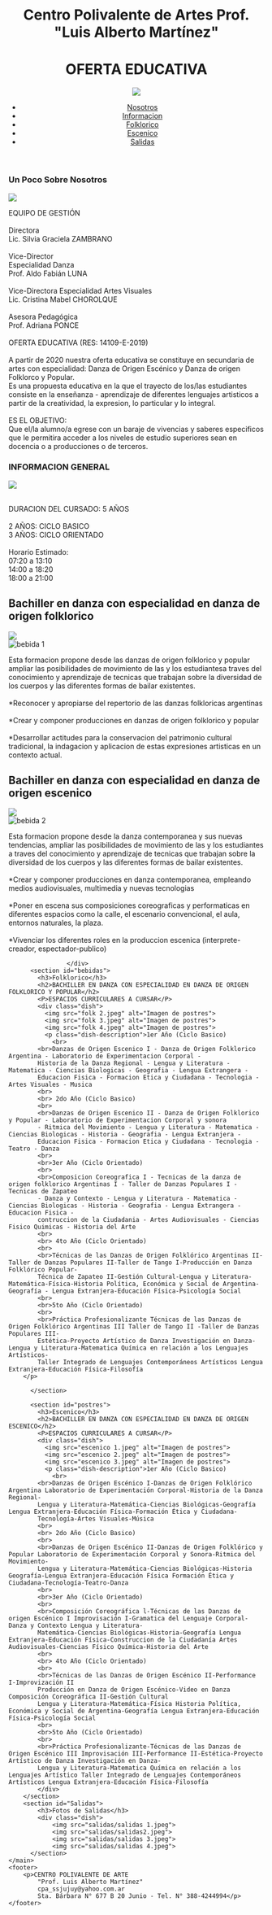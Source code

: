 <html>
<head>
    <title>centro polivalente de artes</title>
    <link rel="stylesheet" type="text/css" href="styles.css">
</head> 
<body>
    <header>
        <h1>Centro Polivalente de Artes Prof. "Luis Alberto Martínez"</h1>
        <h1>OFERTA EDUCATIVA</h1>
        <div class="container">
            <img src="cpa.jpeg">
        </div>
            <nav>
            <ul>
                <li><a href="#inicio">Nosotros</a></li>
                <li><a href="#platos">Informacion</a></li>
                <li><a href="#bebidas">Folklorico</a></li>
                <li><a href="#postres">Escenico</a></li>
                <li><a href="#Salidas">Salidas</a></li>
            </ul>
        </nav>
    </header>
    <section id="inicio">
        <h3>Un Poco Sobre Nosotros</h3>
        <div class="dish">
            <img src="folk.jpeg">
            <p class="dish-description"> EQUIPO DE GESTIÓN
                <br>
                <br>Directora
                <br>Lic. Silvia Graciela ZAMBRANO
                <br> 
                <br>Vice-Director
                <br>Especialidad Danza
                <br>Prof. Aldo Fabián LUNA
                <br>
                <br>Vice-Directora Especialidad Artes Visuales
                <br>Lic. Cristina Mabel CHOROLQUE
                <br>
                <br>Asesora Pedagógica
                <br>Prof. Adriana PONCE
                <br>
                <br>OFERTA EDUCATIVA (RES: 14109-E-2019)
                <br> 
                <br>A partir de 2020 nuestra oferta educativa se constituye en secundaria de artes 
                con especialidad: Danza de Origen Escénico y Danza de origen Folklorco y Popular.
                <br>Es una propuesta educativa en la que el trayecto de los/las estudiantes consiste en
                la enseñanza - aprendizaje de diferentes lenguajes artisticos a partir de la 
                creatividad, la expresion, lo particular y lo integral.
                <br> 
                <br> ES EL OBJETIVO: 
                <br> Que el/la alumno/a egrese con un baraje de vivencias y saberes especificos que 
                le permitira acceder a los niveles de estudio superiores sean en docencia o a
                producciones o de terceros.
            </p>
        </div>
      </section>
    <main>
        <section id="platos">
            <h3>INFORMACION GENERAL</h3>
            <div class="dish">
                <img src="WhatsApp Image 2023-10-19 at 15.17.22.jpeg">
                <p> 
                    <br>DURACION DEL CURSADO: 5 AÑOS
                    <br> 
                    <br> 2 AÑOS: CICLO BASICO
                    <br> 3 AÑOS: CICLO ORIENTADO 
                    <br> 
                    <br> Horario Estimado: 
                    <br> 07:20 a 13:10
                    <br> 14:00 a 18:20
                    <br> 18:00 a 21:00
                </p>
                <h2>Bachiller en danza con especialidad en danza de origen folklorico</h2>
                    <img src="folkk.jpeg">
                <div class="dish">
                        <img src="folk 2.jpeg" alt="bebida 1">
                        <p class="dish-description"> Esta formacion propone desde las danzas de origen folklorico
                            y popular ampliar las posibilidades de movimiento de las y los estudiantesa traves del 
                            conocimiento y aprendizaje de tecnicas que trabajan sobre la diversidad de los cuerpos y las diferentes 
                            formas de bailar existentes.
                            <br> 
                            <br> *Reconocer y apropiarse del repertorio de las danzas folkloricas argentinas
                            <br> 
                            <br> *Crear y componer producciones en danzas de origen folklorico y popular
                            <br> 
                            <br> *Desarrollar actitudes para la conservacion del patrimonio cultural tradicional, la 
                            indagacion y aplicacion de estas expresiones artisticas en un contexto actual.
                        </p>
                    </div>
                <h2>Bachiller en danza con especialidad en danza de origen escenico</h2>        
                    <img src="escenicooo.jpeg">
                    <div class="dish">
                        <img src="escenico.jpeg" alt="bebida 2">
                        <p class="dish-description">Esta formacion propone desde la danza contemporanea y sus nuevas 
                            tendencias, ampliar las posibilidades de movimiento de las y los estudiantes a traves del 
                            conocimiento y aprendizaje de tecnicas que trabajan sobre la diversidad de los cuerpos y las diferentes formas de bailar existentes.
                            <br> 
                            <br> *Crear y componer producciones en danza contemporanea, empleando medios audiovisuales, multimedia y nuevas tecnologias
                            <br> 
                            <br> *Poner en escena sus composiciones coreograficas y performaticas en diferentes espacios como la calle, el escenario convencional,
                            el aula, entornos naturales, la plaza.
                            <br> 
                            <br> *Vivenciar los diferentes roles en la produccion escenica (interprete-creador, espectador-publico)
                        </p>

                    </div>
          <section id="bebidas">
            <h3>Folklorico</h3>
            <h2>BACHILLER EN DANZA CON ESPECIALIDAD EN DANZA DE ORIGEN FOLKLORICO Y POPULAR</h2>
            <P>ESPACIOS CURRICULARES A CURSAR</P>
            <div class="dish">
              <img src="folk 2.jpeg" alt="Imagen de postres">
              <img src="folk 3.jpeg" alt="Imagen de postres">
              <img src="folk 4.jpeg" alt="Imagen de postres">
              <p class="dish-description">1er Año (Ciclo Basico)
                <br>
            <br>Danzas de Origen Escenico I - Danza de Origen Folklorico Argentina - Laboratorio de Experimentacion Corporal - 
            Historia de la Danza Regional - Lengua y Literatura - Matematica - Ciencias Biologicas - Geografia - Lengua Extrangera - 
            Educacion Fisica - Formacion Etica y Ciudadana - Tecnologia - Artes Visuales - Musica 
            <br> 
            <br> 2do Año (Ciclo Basico)
            <br>
            <br>Danzas de Origen Escenico II - Danza de Origen Folklorico y Popular - Laboratorio de Experimentacion Corporal y sonora
            - Ritmica del Movimiento - Lengua y Literatura - Matematica - Ciencias Biologicas - Historia - Geografia - Lengua Extranjera - 
            Educacion Fisica - Formacion Etica y Ciudadana - Tecnologia - Teatro - Danza
            <br> 
            <br>3er Año (Ciclo Orientado)
            <br> 
            <br>Composicion Coreografica I - Tecnicas de la danza de origen folklorico Argentinas I - Taller de Danzas Populares I - Tecnicas de Zapateo 
            - Danza y Contexto - Lengua y Literatura - Matematica - Ciencias Biologicas - Historia - Geografia - Lengua Extrangera - Educacion Fisica - 
            contruccion de la Ciudadania - Artes Audiovisuales - Ciencias Fisico Quimicas - Historia del Arte
            <br> 
            <br> 4to Año (Ciclo Orientado)
            <br> 
            <br>Técnicas de las Danzas de Origen Folklórico Argentinas II-Taller de Danzas Populares II-Taller de Tango I-Producción en Danza Folklórico Popular-
            Técnica de Zapateo II-Gestión Cultural-Lengua y Literatura-Matemática-Física-Historia Política, Económica y Social de Argentina-Geografía - Lengua Extranjera-Educación Física-Psicología Social
            <br> 
            <br>5to Año (Ciclo Orientado)
            <br>
            <br>Práctica Profesionalizante Técnicas de las Danzas de Origen Folklórico Argentinas III Taller de Tango II -Taller de Danzas Populares III-
            Estética-Proyecto Artístico de Danza Investigación en Danza-Lengua y Literatura-Matematica Química en relación a los Lenguajes Artísticos-
            Taller Integrado de Lenguajes Contemporáneos Artísticos Lengua Extranjera-Educación Física-Filosofía
        </p>

          </section>

          <section id="postres">
            <h3>Escenico</h3>
            <h2>BACHILLER EN DANZA CON ESPECIALIDAD EN DANZA DE ORIGEN ESCENICO</h2>
            <P>ESPACIOS CURRICULARES A CURSAR</P>
            <div class="dish">
              <img src="escenico 1.jpeg" alt="Imagen de postres">
              <img src="escenico 2.jpeg" alt="Imagen de postres">
              <img src="escenico 3.jpeg" alt="Imagen de postres">
              <p class="dish-description">1er Año (Ciclo Basico)
                <br>
            <br>Danzas de Origen Escénico I-Danzas de Origen Folklórico Argentina Laboratorio de Experimentación Corporal-Historia de la Danza Regional- 
            Lengua y Literatura-Matemática-Ciencias Biológicas-Geografía Lengua Extranjera-Educación Física-Formación Ética y Ciudadana-
            Tecnología-Artes Visuales-Música
            <br> 
            <br> 2do Año (Ciclo Basico)
            <br>
            <br>Danzas de Origen Escénico II-Danzas de Origen Folklórico y Popular Laboratorio de Experimentación Corporal y Sonora-Ritmica del Movimiento-
            Lengua y Literatura-Matemática-Ciencias Biológicas-Historia Geografía-Lengua Extranjera-Educación Física Formación Ética y Ciudadana-Tecnología-Teatro-Danza
            <br> 
            <br>3er Año (Ciclo Orientado)
            <br> 
            <br>Composición Coreográfica l-Técnicas de las Danzas de origen Escénico I Improvisación I-Gramatica del Lenguaje Corporal-Danza y Contexto Lengua y Literatura-
            Matemática-Ciencias Biológicas-Historia-Geografía Lengua Extranjera-Educación Física-Construccion de la Ciudadanía Artes Audiovisuales-Ciencias Físico Química-Historia del Arte
            <br> 
            <br> 4to Año (Ciclo Orientado)
            <br> 
            <br>Técnicas de las Danzas de Origen Escénico II-Performance I-Improvización II
            Producción en Danza de Origen Escénico-Video en Danza Composición Coreográfica II-Gestión Cultural
            Lengua y Literatura-Matemática-Física Historia Política, Económica y Social de Argentina-Geografía Lengua Extranjera-Educación Física-Psicología Social
            <br> 
            <br>5to Año (Ciclo Orientado)
            <br>
            <br>Práctica Profesionalizante-Técnicas de las Danzas de Origen Escénico III Improvisación III-Performance II-Estética-Proyecto Artístico de Danza Investigación en Danza-
            Lengua y Literatura-Matematica Química en relación a los Lenguajes Artístico Taller Integrado de Lenguajes Contemporáneos Artísticos Lengua Extranjera-Educación Física-Filosofía
            </div>
        </section>  
        <section id="Salidas">
            <h3>Fotos de Salidas</h3>
            <div class="dish">
                <img src="salidas/salidas 1.jpeg">
                <img src="salidas/salidas2.jpeg">
                <img src="salidas/salidas 3.jpeg">
                <img src="salidas/salidas 4.jpeg">
          </section>
    </main>
    <footer>
        <p>CENTRO POLIVALENTE DE ARTE
            "Prof. Luis Alberto Martínez"
            cpa_ssjujuy@yahoo.com.ar
            Sta. Bárbara N° 677 B 20 Junio - Tel. N° 388-4244994</p>
    </footer>
</body>
</html>
